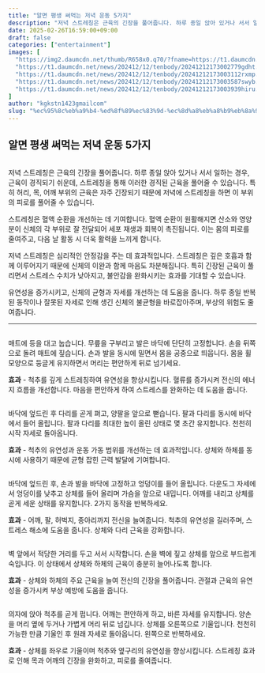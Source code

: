 ```yaml
---
title: "알면 평생 써먹는 저녁 운동 5가지"
description: "저녁 스트레칭은 근육의 긴장을 풀어줍니다. 하루 종일 앉아 있거나 서서 일하는 경우, 근육이 경직되기 쉬운데, 스트레칭을 통해 이러한 경직된 근육을 풀어줄 수 있습니다. 특히 허리, 목, 어깨 부위의 근육은 자주 긴장되기 때문에 저녁에 스트레칭을 하면 이 부위의 피로를"
date: 2025-02-26T16:59:00+09:00
draft: false
categories: ["entertainment"]
images: [
  "https://img2.daumcdn.net/thumb/R658x0.q70/?fname=https://t1.daumcdn.net/news/202412/12/tenbody/20241212173002376rmyu.jpg"
  "https://t1.daumcdn.net/news/202412/12/tenbody/20241212173002779gdht.gif"
  "https://t1.daumcdn.net/news/202412/12/tenbody/20241212173003112rxmp.gif"
  "https://t1.daumcdn.net/news/202412/12/tenbody/20241212173003587swyb.gif"
  "https://t1.daumcdn.net/news/202412/12/tenbody/20241212173003939hiru.gif"
]
author: "kgkstn1423gmailcom"
slug: "%ec%95%8c%eb%a9%b4-%ed%8f%89%ec%83%9d-%ec%8d%a8%eb%a8%b9%eb%8a%94-%ec%a0%80%eb%85%81-%ec%9a%b4%eb%8f%99-5%ea%b0%80%ec%a7%80"
---
```


<h2 >알면 평생 써먹는 저녁 운동 5가지</h2> <figure ><img src="https://img2.daumcdn.net/thumb/R658x0.q70/?fname=https://t1.daumcdn.net/news/202412/12/tenbody/20241212173002376rmyu.jpg" alt=""/></figure> <p>저녁 스트레칭은 근육의 긴장을 풀어줍니다. 하루 종일 앉아 있거나 서서 일하는 경우, 근육이 경직되기 쉬운데, 스트레칭을 통해 이러한 경직된 근육을 풀어줄 수 있습니다. 특히 허리, 목, 어깨 부위의 근육은 자주 긴장되기 때문에 저녁에 스트레칭을 하면 이 부위의 피로를 풀어줄 수 있습니다.</p> <p>스트레칭은 혈액 순환을 개선하는 데 기여합니다. 혈액 순환이 원활해지면 산소와 영양분이 신체의 각 부위로 잘 전달되어 세포 재생과 회복이 촉진됩니다. 이는 몸의 피로를 줄여주고, 다음 날 활동 시 더욱 활력을 느끼게 합니다.</p> <p>저녁 스트레칭은 심리적인 안정감을 주는 데 효과적입니다. 스트레칭은 깊은 호흡과 함께 이루어지기 때문에 신체의 이완과 함께 마음도 차분해집니다. 특히 긴장된 근육이 풀리면서 스트레스 수치가 낮아지고, 불안감을 완화시키는 효과를 기대할 수 있습니다.</p> <p>유연성을 증가시키고, 신체의 균형과 자세를 개선하는 데 도움을 줍니다. 하루 종일 반복된 동작이나 잘못된 자세로 인해 생긴 신체의 불균형을 바로잡아주며, 부상의 위험도 줄여줍니다.</p> <hr /> <figure ><img src="https://t1.daumcdn.net/news/202412/12/tenbody/20241212173002779gdht.gif" alt=""/></figure> <p>매트에 등을 대고 눕습니다. 무릎을 구부리고 발은 바닥에 단단히 고정합니다. 손을 뒤쪽으로 돌려 매트에 짚습니다. 손과 발을 동시에 밀면서 몸을 공중으로 띄웁니다. 몸을 휠 모양으로 둥글게 유지하면서 머리는 편안하게 뒤로 넘기세요.</p> <p><strong>효과</strong> - 척추를 깊게 스트레칭하여 유연성을 향상시킵니다. 혈류를 증가시켜 전신의 에너지 흐름을 개선합니다. 마음을 편안하게 하여 스트레스를 완화하는 데 도움을 줍니다.</p> <figure ><img src="https://t1.daumcdn.net/news/202412/12/tenbody/20241212173003112rxmp.gif" alt=""/></figure> <p>바닥에 엎드린 후 다리를 곧게 펴고, 양팔을 앞으로 뻗습니다. 팔과 다리를 동시에 바닥에서 들어 올립니다. 팔과 다리를 최대한 높이 올린 상태로 몇 초간 유지합니다. 천천히 시작 자세로 돌아옵니다.</p> <p><strong>효과</strong> - 척추의 유연성과 운동 가동 범위를 개선하는 데 효과적입니다. 상체와 하체를 동시에 사용하기 때문에 균형 잡힌 근력 발달에 기여합니다.</p> <figure ><img src="https://t1.daumcdn.net/news/202412/12/tenbody/20241212173003587swyb.gif" alt=""/></figure> <p>바닥에 엎드린 후, 손과 발을 바닥에 고정하고 엉덩이를 들어 올립니다. 다운도그 자세에서 엉덩이를 낮추고 상체를 들어 올리며 가슴을 앞으로 내밉니다. 어깨를 내리고 상체를 곧게 세운 상태를 유지합니다. 2가지 동작을 반복하세요.</p> <p><strong>효과</strong> - 어깨, 팔, 허벅지, 종아리까지 전신을 늘여줍니다. 척추의 유연성을 길러주며, 스트레스 해소에 도움을 줍니다. 상체와 다리 근육을 강화합니다.</p> <figure ><img src="https://t1.daumcdn.net/news/202412/12/tenbody/20241212173003939hiru.gif" alt=""/></figure> <p>벽 앞에서 적당한 거리를 두고 서서 시작합니다. 손을 벽에 짚고 상체를 앞으로 부드럽게 숙입니다. 이 상태에서 상체와 하체의 근육이 충분히 늘어나도록 합니다.</p> <p><strong>효과</strong> - 상체와 하체의 주요 근육을 늘여 전신의 긴장을 풀어줍니다. 관절과 근육의 유연성을 증가시켜 부상 예방에 도움을 줍니다.</p> <figure ><img src="https://t1.daumcdn.net/news/202412/12/tenbody/20241212173004277qkiy.gif" alt=""/></figure> <p>의자에 앉아 척추를 곧게 펍니다. 어깨는 편안하게 하고, 바른 자세를 유지합니다. 양손을 머리 옆에 두거나 가볍게 머리 뒤로 넘깁니다. 상체를 오른쪽으로 기울입니다. 천천히 가능한 만큼 기울인 후 원래 자세로 돌아옵니다. 왼쪽으로 반복하세요.</p> <p><strong>효과</strong> - 상체를 좌우로 기울이며 척추와 옆구리의 유연성을 향상시킵니다. 스트레칭 효과로 인해 목과 어깨의 긴장을 완화하고, 피로를 줄여줍니다.</p>
